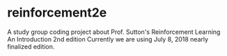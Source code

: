 # reinforcement2e
A study group coding project about Prof. Sutton's Reinforcement Learning An Introduction 2nd edition
Currently we are using July 8, 2018 nearly finalized edition.
